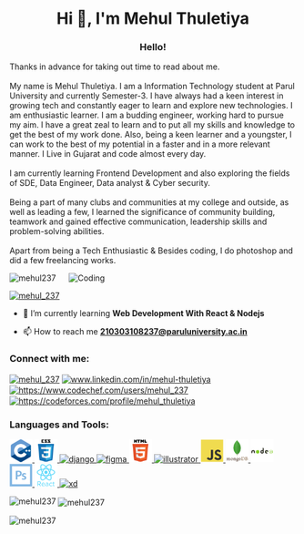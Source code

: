 <h1 align="center">Hi 👋, I'm Mehul Thuletiya</h1>
<h3 align="center">Hello!  </h3>
  <p>
 Thanks in advance for taking out time to read about me.
  <br>
  <br>
 My name is Mehul Thuletiya. I am a Information Technology student at Parul University and currently Semester-3. I have always had a keen interest in growing tech and constantly eager to learn and explore new technologies. I am enthusiastic learner. I am a budding engineer, working hard to pursue my aim. I have a great zeal to learn and to put all my skills and knowledge to get the best of my work done. Also, being a keen learner and a youngster, I can work to the best of my potential in a faster and in a more relevant manner. I Live in Gujarat and code almost every day.
  <br>
  <br>
  I am currently learning Frontend Development and also exploring the fields of SDE, Data Engineer, Data analyst & Cyber security. 
  <br>
  <br>
  Being a part of many clubs and communities at my college and outside, as well as leading a few, I learned the significance of community building, teamwork and gained effective communication, leadership skills and problem-solving abilities. 
  <br>
  <br>
  Apart from being a Tech Enthusiastic & Besides coding, I do photoshop and did a few freelancing works.
  </p>
<img align="right" alt="Coding" width="400" src="https://cdn.dribbble.com/users/1162077/screenshots/3848914/programmer.gif">

<p align="left"> <img src="https://komarev.com/ghpvc/?username=mehul237&label=Profile%20views&color=0e75b6&style=flat" alt="mehul237" /> </p>

<p align="left"> <a href="https://twitter.com/mehul_237" target="blank"><img src="https://img.shields.io/twitter/follow/mehul_237?logo=twitter&style=for-the-badge" alt="mehul_237" /></a> </p>

- 🌱 I’m currently learning **Web Development With React & Nodejs**

- 📫 How to reach me **210303108237@paruluniversity.ac.in**

<h3 align="left">Connect with me:</h3>
<p align="left">
<a href="https://twitter.com/mehul_237" target="blank"><img align="center" src="https://raw.githubusercontent.com/rahuldkjain/github-profile-readme-generator/master/src/images/icons/Social/twitter.svg" alt="mehul_237" height="30" width="40" /></a>
<a href="https://linkedin.com/in/www.linkedin.com/in/mehul-thuletiya" target="blank"><img align="center" src="https://raw.githubusercontent.com/rahuldkjain/github-profile-readme-generator/master/src/images/icons/Social/linked-in-alt.svg" alt="www.linkedin.com/in/mehul-thuletiya" height="30" width="40" /></a>
<a href="https://www.codechef.com/users/https://www.codechef.com/users/mehul_237" target="blank"><img align="center" src="https://cdn.jsdelivr.net/npm/simple-icons@3.1.0/icons/codechef.svg" alt="https://www.codechef.com/users/mehul_237" height="30" width="40" /></a>
<a href="https://codeforces.com/profile/https://codeforces.com/profile/mehul_thuletiya" target="blank"><img align="center" src="https://raw.githubusercontent.com/rahuldkjain/github-profile-readme-generator/master/src/images/icons/Social/codeforces.svg" alt="https://codeforces.com/profile/mehul_thuletiya" height="30" width="40" /></a>
</p>

<h3 align="left">Languages and Tools:</h3>
<p align="left"> <a href="https://www.w3schools.com/cpp/" target="_blank" rel="noreferrer"> <img src="https://raw.githubusercontent.com/devicons/devicon/master/icons/cplusplus/cplusplus-original.svg" alt="cplusplus" width="40" height="40"/> </a> <a href="https://www.w3schools.com/css/" target="_blank" rel="noreferrer"> <img src="https://raw.githubusercontent.com/devicons/devicon/master/icons/css3/css3-original-wordmark.svg" alt="css3" width="40" height="40"/> </a> <a href="https://www.djangoproject.com/" target="_blank" rel="noreferrer"> <img src="https://cdn.worldvectorlogo.com/logos/django.svg" alt="django" width="40" height="40"/> </a> <a href="https://www.figma.com/" target="_blank" rel="noreferrer"> <img src="https://www.vectorlogo.zone/logos/figma/figma-icon.svg" alt="figma" width="40" height="40"/> </a> <a href="https://www.w3.org/html/" target="_blank" rel="noreferrer"> <img src="https://raw.githubusercontent.com/devicons/devicon/master/icons/html5/html5-original-wordmark.svg" alt="html5" width="40" height="40"/> </a> <a href="https://www.adobe.com/in/products/illustrator.html" target="_blank" rel="noreferrer"> <img src="https://www.vectorlogo.zone/logos/adobe_illustrator/adobe_illustrator-icon.svg" alt="illustrator" width="40" height="40"/> </a> <a href="https://developer.mozilla.org/en-US/docs/Web/JavaScript" target="_blank" rel="noreferrer"> <img src="https://raw.githubusercontent.com/devicons/devicon/master/icons/javascript/javascript-original.svg" alt="javascript" width="40" height="40"/> </a> <a href="https://www.mongodb.com/" target="_blank" rel="noreferrer"> <img src="https://raw.githubusercontent.com/devicons/devicon/master/icons/mongodb/mongodb-original-wordmark.svg" alt="mongodb" width="40" height="40"/> </a> <a href="https://nodejs.org" target="_blank" rel="noreferrer"> <img src="https://raw.githubusercontent.com/devicons/devicon/master/icons/nodejs/nodejs-original-wordmark.svg" alt="nodejs" width="40" height="40"/> </a> <a href="https://www.photoshop.com/en" target="_blank" rel="noreferrer"> <img src="https://raw.githubusercontent.com/devicons/devicon/master/icons/photoshop/photoshop-line.svg" alt="photoshop" width="40" height="40"/> </a> <a href="https://reactjs.org/" target="_blank" rel="noreferrer"> <img src="https://raw.githubusercontent.com/devicons/devicon/master/icons/react/react-original-wordmark.svg" alt="react" width="40" height="40"/> </a> <a href="https://www.adobe.com/products/xd.html" target="_blank" rel="noreferrer"> <img src="https://cdn.worldvectorlogo.com/logos/adobe-xd.svg" alt="xd" width="40" height="40"/> </a> </p>

<p><img align="left" src="https://github-readme-stats.vercel.app/api/top-langs?username=mehul237&show_icons=true&locale=en&layout=compact" alt="mehul237" /></p>

<p>&nbsp;<img align="center" src="https://github-readme-stats.vercel.app/api?username=mehul237&show_icons=true&locale=en" alt="mehul237" /></p>

<p><img align="center" src="https://github-readme-streak-stats.herokuapp.com/?user=mehul237&" alt="mehul237" /></p>
